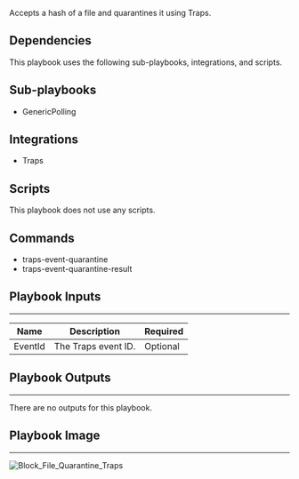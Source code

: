 Accepts a hash of a file and quarantines it using Traps.

## Dependencies
This playbook uses the following sub-playbooks, integrations, and scripts.

## Sub-playbooks
* GenericPolling

## Integrations
* Traps

## Scripts
This playbook does not use any scripts.

## Commands
* traps-event-quarantine
* traps-event-quarantine-result

## Playbook Inputs
---

| **Name** | **Description** | **Required** |
| --- | --- | --- |
| EventId | The Traps event ID. | Optional |

## Playbook Outputs
---
There are no outputs for this playbook.

## Playbook Image
---
![Block_File_Quarantine_Traps](https://raw.githubusercontent.com/cvescan/cvescan/1bdd5229392bd86f0cc58265a24df23ee3f7e662/docs/images/playbooks/Block_File_Quarantine_Traps.png)
